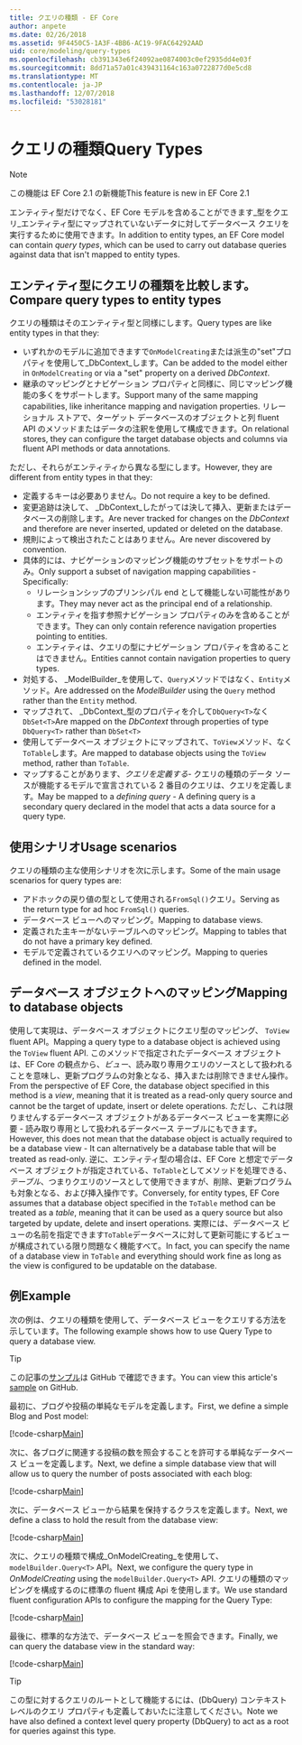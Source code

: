 ```yaml
---
title: クエリの種類 - EF Core
author: anpete
ms.date: 02/26/2018
ms.assetid: 9F4450C5-1A3F-4BB6-AC19-9FAC64292AAD
uid: core/modeling/query-types
ms.openlocfilehash: cb391343e6f24092ae0874003c0ef2935dd4e03f
ms.sourcegitcommit: 8dd71a57a01c439431164c163a0722877d0e5cd8
ms.translationtype: MT
ms.contentlocale: ja-JP
ms.lasthandoff: 12/07/2018
ms.locfileid: "53028181"
---
```

# <a name="query-types"></a><span data-ttu-id="61fa6-102">クエリの種類</span><span class="sxs-lookup"><span data-stu-id="61fa6-102">Query Types</span></span>
> [!NOTE]
> <span data-ttu-id="61fa6-103">この機能は EF Core 2.1 の新機能</span><span class="sxs-lookup"><span data-stu-id="61fa6-103">This feature is new in EF Core 2.1</span></span>

<span data-ttu-id="61fa6-104">エンティティ型だけでなく、EF Core モデルを含めることができます_型をクエリ_エンティティ型にマップされていないデータに対してデータベース クエリを実行するために使用できます。</span><span class="sxs-lookup"><span data-stu-id="61fa6-104">In addition to entity types, an EF Core model can contain _query types_, which can be used to carry out database queries against data that isn't mapped to entity types.</span></span>

## <a name="compare-query-types-to-entity-types"></a><span data-ttu-id="61fa6-105">エンティティ型にクエリの種類を比較します。</span><span class="sxs-lookup"><span data-stu-id="61fa6-105">Compare query types to entity types</span></span>

<span data-ttu-id="61fa6-106">クエリの種類はそのエンティティ型と同様にします。</span><span class="sxs-lookup"><span data-stu-id="61fa6-106">Query types are like entity types in that they:</span></span>

- <span data-ttu-id="61fa6-107">いずれかのモデルに追加できますで`OnModelCreating`または派生の"set"プロパティを使用して_DbContext_します。</span><span class="sxs-lookup"><span data-stu-id="61fa6-107">Can be added to the model either in `OnModelCreating` or via a "set" property on a derived _DbContext_.</span></span>
- <span data-ttu-id="61fa6-108">継承のマッピングとナビゲーション プロパティと同様に、同じマッピング機能の多くをサポートします。</span><span class="sxs-lookup"><span data-stu-id="61fa6-108">Support many of the same mapping capabilities, like inheritance mapping and navigation properties.</span></span> <span data-ttu-id="61fa6-109">リレーショナル ストアで、ターゲット データベースのオブジェクトと列 fluent API のメソッドまたはデータの注釈を使用して構成できます。</span><span class="sxs-lookup"><span data-stu-id="61fa6-109">On relational stores, they can configure the target database objects and columns via fluent API methods or data annotations.</span></span>

<span data-ttu-id="61fa6-110">ただし、それらがエンティティから異なる型にします。</span><span class="sxs-lookup"><span data-stu-id="61fa6-110">However, they are different from entity types in that they:</span></span>

- <span data-ttu-id="61fa6-111">定義するキーは必要ありません。</span><span class="sxs-lookup"><span data-stu-id="61fa6-111">Do not require a key to be defined.</span></span>
- <span data-ttu-id="61fa6-112">変更追跡は決して、 _DbContext_したがっては決して挿入、更新またはデータベースの削除します。</span><span class="sxs-lookup"><span data-stu-id="61fa6-112">Are never tracked for changes on the _DbContext_ and therefore are never inserted, updated or deleted on the database.</span></span>
- <span data-ttu-id="61fa6-113">規則によって検出されたことはありません。</span><span class="sxs-lookup"><span data-stu-id="61fa6-113">Are never discovered by convention.</span></span>
- <span data-ttu-id="61fa6-114">具体的には、ナビゲーションのマッピング機能のサブセットをサポートのみ。</span><span class="sxs-lookup"><span data-stu-id="61fa6-114">Only support a subset of navigation mapping capabilities - Specifically:</span></span>
  - <span data-ttu-id="61fa6-115">リレーションシップのプリンシパル end として機能しない可能性があります。</span><span class="sxs-lookup"><span data-stu-id="61fa6-115">They may never act as the principal end of a relationship.</span></span>
  - <span data-ttu-id="61fa6-116">エンティティを指す参照ナビゲーション プロパティのみを含めることができます。</span><span class="sxs-lookup"><span data-stu-id="61fa6-116">They can only contain reference navigation properties pointing to entities.</span></span>
  - <span data-ttu-id="61fa6-117">エンティティは、クエリの型にナビゲーション プロパティを含めることはできません。</span><span class="sxs-lookup"><span data-stu-id="61fa6-117">Entities cannot contain navigation properties to query types.</span></span>
- <span data-ttu-id="61fa6-118">対処する、 _ModelBuilder_を使用して、`Query`メソッドではなく、`Entity`メソッド。</span><span class="sxs-lookup"><span data-stu-id="61fa6-118">Are addressed on the _ModelBuilder_ using the `Query` method rather than the `Entity` method.</span></span>
- <span data-ttu-id="61fa6-119">マップされて、 _DbContext_型のプロパティを介して`DbQuery<T>`なく `DbSet<T>`</span><span class="sxs-lookup"><span data-stu-id="61fa6-119">Are mapped on the _DbContext_ through properties of type `DbQuery<T>` rather than `DbSet<T>`</span></span>
- <span data-ttu-id="61fa6-120">使用してデータベース オブジェクトにマップされて、`ToView`メソッド、なく`ToTable`します。</span><span class="sxs-lookup"><span data-stu-id="61fa6-120">Are mapped to database objects using the `ToView` method, rather than `ToTable`.</span></span>
- <span data-ttu-id="61fa6-121">マップすることがあります、_クエリを定義する_- クエリの種類のデータ ソースが機能するモデルで宣言されている 2 番目のクエリは、クエリを定義します。</span><span class="sxs-lookup"><span data-stu-id="61fa6-121">May be mapped to a _defining query_ - A defining query is a secondary query declared in the model that acts a data source for a query type.</span></span>

## <a name="usage-scenarios"></a><span data-ttu-id="61fa6-122">使用シナリオ</span><span class="sxs-lookup"><span data-stu-id="61fa6-122">Usage scenarios</span></span>

<span data-ttu-id="61fa6-123">クエリの種類の主な使用シナリオを次に示します。</span><span class="sxs-lookup"><span data-stu-id="61fa6-123">Some of the main usage scenarios for query types are:</span></span>

- <span data-ttu-id="61fa6-124">アドホックの戻り値の型として使用される`FromSql()`クエリ。</span><span class="sxs-lookup"><span data-stu-id="61fa6-124">Serving as the return type for ad hoc `FromSql()` queries.</span></span>
- <span data-ttu-id="61fa6-125">データベース ビューへのマッピング。</span><span class="sxs-lookup"><span data-stu-id="61fa6-125">Mapping to database views.</span></span>
- <span data-ttu-id="61fa6-126">定義された主キーがないテーブルへのマッピング。</span><span class="sxs-lookup"><span data-stu-id="61fa6-126">Mapping to tables that do not have a primary key defined.</span></span>
- <span data-ttu-id="61fa6-127">モデルで定義されているクエリへのマッピング。</span><span class="sxs-lookup"><span data-stu-id="61fa6-127">Mapping to queries defined in the model.</span></span>

## <a name="mapping-to-database-objects"></a><span data-ttu-id="61fa6-128">データベース オブジェクトへのマッピング</span><span class="sxs-lookup"><span data-stu-id="61fa6-128">Mapping to database objects</span></span>

<span data-ttu-id="61fa6-129">使用して実現は、データベース オブジェクトにクエリ型のマッピング、 `ToView` fluent API。</span><span class="sxs-lookup"><span data-stu-id="61fa6-129">Mapping a query type to a database object is achieved using the `ToView` fluent API.</span></span> <span data-ttu-id="61fa6-130">このメソッドで指定されたデータベース オブジェクトは、EF Core の観点から、_ビュー_、読み取り専用クエリのソースとして扱われることを意味し、更新プログラムの対象となる、挿入または削除できません操作。</span><span class="sxs-lookup"><span data-stu-id="61fa6-130">From the perspective of EF Core, the database object specified in this method is a _view_, meaning that it is treated as a read-only query source and cannot be the target of update, insert or delete operations.</span></span> <span data-ttu-id="61fa6-131">ただし、これは限りませんするデータベース オブジェクトがあるデータベース ビューを実際に必要 - 読み取り専用として扱われるデータベース テーブルにもできます。</span><span class="sxs-lookup"><span data-stu-id="61fa6-131">However, this does not mean that the database object is actually required to be a database view - It can alternatively be a database table that will be treated as read-only.</span></span> <span data-ttu-id="61fa6-132">逆に、エンティティ型の場合は、EF Core と想定でデータベース オブジェクトが指定されている、`ToTable`としてメソッドを処理できる、_テーブル_、つまりクエリのソースとして使用できますが、削除、更新プログラムも対象となる、および挿入操作です。</span><span class="sxs-lookup"><span data-stu-id="61fa6-132">Conversely, for entity types, EF Core assumes that a database object specified in the `ToTable` method can be treated as a _table_, meaning that it can be used as a query source but also targeted by update, delete and insert operations.</span></span> <span data-ttu-id="61fa6-133">実際には、データベース ビューの名前を指定できます`ToTable`データベースに対して更新可能にするビューが構成されている限り問題なく機能すべて。</span><span class="sxs-lookup"><span data-stu-id="61fa6-133">In fact, you can specify the name of a database view in `ToTable` and everything should work fine as long as the view is configured to be updatable on the database.</span></span>

## <a name="example"></a><span data-ttu-id="61fa6-134">例</span><span class="sxs-lookup"><span data-stu-id="61fa6-134">Example</span></span>

<span data-ttu-id="61fa6-135">次の例は、クエリの種類を使用して、データベース ビューをクエリする方法を示しています。</span><span class="sxs-lookup"><span data-stu-id="61fa6-135">The following example shows how to use Query Type to query a database view.</span></span>

> [!TIP]
> <span data-ttu-id="61fa6-136">この記事の[サンプル](https://github.com/aspnet/EntityFramework.Docs/tree/master/samples/core/QueryTypes)は GitHub で確認できます。</span><span class="sxs-lookup"><span data-stu-id="61fa6-136">You can view this article's [sample](https://github.com/aspnet/EntityFramework.Docs/tree/master/samples/core/QueryTypes) on GitHub.</span></span>

<span data-ttu-id="61fa6-137">最初に、ブログや投稿の単純なモデルを定義します。</span><span class="sxs-lookup"><span data-stu-id="61fa6-137">First, we define a simple Blog and Post model:</span></span>

[!code-csharp[Main](../../../samples/core/QueryTypes/Program.cs#Entities)]

<span data-ttu-id="61fa6-138">次に、各ブログに関連する投稿の数を照会することを許可する単純なデータベース ビューを定義します。</span><span class="sxs-lookup"><span data-stu-id="61fa6-138">Next, we define a simple database view that will allow us to query the number of posts associated with each blog:</span></span>

[!code-csharp[Main](../../../samples/core/QueryTypes/Program.cs#View)]

<span data-ttu-id="61fa6-139">次に、データベース ビューから結果を保持するクラスを定義します。</span><span class="sxs-lookup"><span data-stu-id="61fa6-139">Next, we define a class to hold the result from the database view:</span></span>

[!code-csharp[Main](../../../samples/core/QueryTypes/Program.cs#QueryType)]

<span data-ttu-id="61fa6-140">次に、クエリの種類で構成_OnModelCreating_を使用して、 `modelBuilder.Query<T>` API。</span><span class="sxs-lookup"><span data-stu-id="61fa6-140">Next, we configure the query type in _OnModelCreating_ using the `modelBuilder.Query<T>` API.</span></span>
<span data-ttu-id="61fa6-141">クエリの種類のマッピングを構成するのに標準の fluent 構成 Api を使用します。</span><span class="sxs-lookup"><span data-stu-id="61fa6-141">We use standard fluent configuration APIs to configure the mapping for the Query Type:</span></span>

[!code-csharp[Main](../../../samples/core/QueryTypes/Program.cs#Configuration)]

<span data-ttu-id="61fa6-142">最後に、標準的な方法で、データベース ビューを照会できます。</span><span class="sxs-lookup"><span data-stu-id="61fa6-142">Finally, we can query the database view in the standard way:</span></span>

[!code-csharp[Main](../../../samples/core/QueryTypes/Program.cs#Query)]

> [!TIP]
> <span data-ttu-id="61fa6-143">この型に対するクエリのルートとして機能するには、(DbQuery) コンテキスト レベルのクエリ プロパティも定義しておいたに注意してください。</span><span class="sxs-lookup"><span data-stu-id="61fa6-143">Note we have also defined a context level query property (DbQuery) to act as a root for queries against this type.</span></span>

